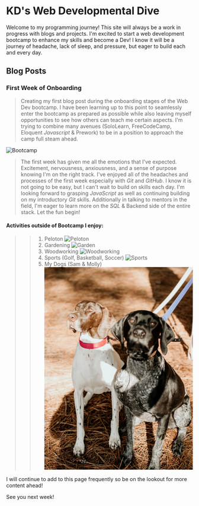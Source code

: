 # KD's Web Developmental Dive

Welcome to my programming journey!  This site will always be a work in progress with blogs and projects.  I'm excited to start a web development bootcamp to enhance my skills and become a Dev!  I know it will be a journey of headache, lack of sleep, and pressure, but eager to build each and every day.

## Blog Posts

### First Week of Onboarding

>Creating my first blog post during the onboarding stages of the Web Dev bootcamp. I have been learning up to this point to seamlessly enter the bootcamp as prepared as possible while also leaving myself opportunities to see how others can teach me certain aspects. I'm trying to combine many avenues (SoloLearn, FreeCodeCamp, Eloquent *Javascript* & Prework) to be in a position to approach the camp full steam ahead. 

![Bootcamp](https://www.incimages.com/uploaded_files/image/1920x1080/software-computer-code-1940x900_35196.jpg)


>The first week has given me all the emotions that I've expected.  Excitement, nervousness, anxiousness, and a sense of purpose knowing I'm on the right track.  I've enjoyed all of the headaches and processes of the first week especially with *Git* and *GitHub*.  I know it is not going to be easy, but I can't wait to build on skills each day.  I'm looking forward to grasping *JavaScript* as well as continuing building on my introductory *Git* skills.  Additionally in talking to mentors in the field, I'm eager to learn more on the *SQL* & Backend side of the entire stack.  Let the fun begin!

 #### Activities outside of Bootcamp I enjoy:
>>1. Peloton ![Peloton](https://res.cloudinary.com/peloton-cycle/image/fetch/dpr_1.0,f_auto,q_auto:best,w_560/https://s3.amazonaws.com/workout-metric-images-prod/10e643fc3b7b44928e3c97a372322874)
>>1. Gardening ![Garden](https://www.moneycrashers.com/wp-content/uploads/2020/07/home-vegetable-garden.jpg)
>>1. Woodworking ![Woodworking](https://encrypted-tbn0.gstatic.com/images?q=tbn:ANd9GcQcij4Nm0ZkfVlTXNRogghmcqonaJ58stUy9g&usqp=CAU)
>>1. Sports (Golf, Basketball, Soccer) ![Sports](https://d1sgwhnao7452x.cloudfront.net/CA_OB_LPBG_Multisport_2021_V3_Mobile_720x405.jpg)
>>1. My Dogs (Sam & Molly) ![Dogs](https://github.com/kadowning1/kadowning1.github.io/blob/dev/img/K+B-27.jpg?raw=true)


I will continue to add to this page frequently so be on the lookout for more content ahead!

See you next week!